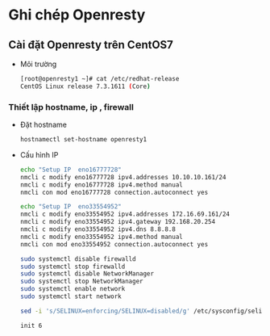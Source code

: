 # Ghi chép Openresty

## Cài đặt Openresty trên CentOS7
- Môi trường
  ```sh
  [root@openresty1 ~]# cat /etc/redhat-release
  CentOS Linux release 7.3.1611 (Core)
  ```


### Thiết lập hostname, ip , firewall
- Đặt hostname 
  ```sh
  hostnamectl set-hostname openresty1
  ```
  
- Cấu hình IP
  ```sh
  echo "Setup IP  eno16777728"
  nmcli c modify eno16777728 ipv4.addresses 10.10.10.161/24
  nmcli c modify eno16777728 ipv4.method manual
  nmcli con mod eno16777728 connection.autoconnect yes

  echo "Setup IP  eno33554952"
  nmcli c modify eno33554952 ipv4.addresses 172.16.69.161/24
  nmcli c modify eno33554952 ipv4.gateway 192.168.20.254
  nmcli c modify eno33554952 ipv4.dns 8.8.8.8
  nmcli c modify eno33554952 ipv4.method manual
  nmcli con mod eno33554952 connection.autoconnect yes

  sudo systemctl disable firewalld
  sudo systemctl stop firewalld
  sudo systemctl disable NetworkManager
  sudo systemctl stop NetworkManager
  sudo systemctl enable network
  sudo systemctl start network

  sed -i 's/SELINUX=enforcing/SELINUX=disabled/g' /etc/sysconfig/selinux

  init 6
  ````